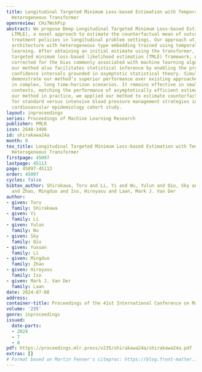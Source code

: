 ```yaml
---
title: Longitudinal Targeted Minimum Loss-based Estimation with Temporal-Difference
  Heterogeneous Transformer
openreview: CHz7WshPcp
abstract: We propose Deep Longitudinal Targeted Minimum Loss-based Estimation (Deep
  LTMLE), a novel approach to estimate the counterfactual mean of outcome under dynamic
  treatment policies in longitudinal problem settings. Our approach utilizes a transformer
  architecture with heterogeneous type embedding trained using temporal-difference
  learning. After obtaining an initial estimate using the transformer, following the
  targeted minimum loss-based likelihood estimation (TMLE) framework, we statistically
  corrected for the bias commonly associated with machine learning algorithms. Furthermore,
  our method also facilitates statistical inference by enabling the provision of 95%
  confidence intervals grounded in asymptotic statistical theory. Simulation results
  demonstrate our method’s superior performance over existing approaches, particularly
  in complex, long time-horizon scenarios. It remains effective in small-sample, short-duration
  contexts, matching the performance of asymptotically efficient estimators. To demonstrate
  our method in practice, we applied our method to estimate counterfactual mean outcomes
  for standard versus intensive blood pressure management strategies in a real-world
  cardiovascular epidemiology cohort study.
layout: inproceedings
series: Proceedings of Machine Learning Research
publisher: PMLR
issn: 2640-3498
id: shirakawa24a
month: 0
tex_title: Longitudinal Targeted Minimum Loss-based Estimation with Temporal-Difference
  Heterogeneous Transformer
firstpage: 45097
lastpage: 45113
page: 45097-45113
order: 45097
cycles: false
bibtex_author: Shirakawa, Toru and Li, Yi and Wu, Yulun and Qiu, Sky and Li, Yuxuan
  and Zhao, Mingduo and Iso, Hiroyasu and Laan, Mark J. Van Der
author:
- given: Toru
  family: Shirakawa
- given: Yi
  family: Li
- given: Yulun
  family: Wu
- given: Sky
  family: Qiu
- given: Yuxuan
  family: Li
- given: Mingduo
  family: Zhao
- given: Hiroyasu
  family: Iso
- given: Mark J. Van Der
  family: Laan
date: 2024-07-08
address:
container-title: Proceedings of the 41st International Conference on Machine Learning
volume: '235'
genre: inproceedings
issued:
  date-parts:
  - 2024
  - 7
  - 8
pdf: https://proceedings.mlr.press/v235/shirakawa24a/shirakawa24a.pdf
extras: []
# Format based on Martin Fenner's citeproc: https://blog.front-matter.io/posts/citeproc-yaml-for-bibliographies/
---
```

